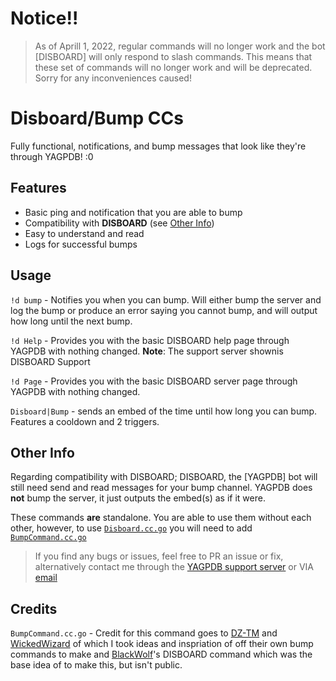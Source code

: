 # Notice!!
> As of Aprill 1, 2022, regular commands will no longer work and the bot [DISBOARD] will only respond to slash commands. This means that these set of commands will no longer work and will be deprecated. Sorry for any inconveniences caused!


# Disboard/Bump CCs
Fully functional, notifications, and bump messages that look like they're through YAGPDB! :0
 
## Features
- Basic ping and notification that you are able to bump 
- Compatibility with **DISBOARD** (see [Other Info](#Other-Info))
- Easy to understand and read
- Logs for successful bumps

## Usage

`!d bump` - Notifies you when you can bump. Will either bump the server and log the bump or produce an error saying you cannot bump, and will output how long until the next bump.


`!d Help` - Provides you with the basic DISBOARD help page through YAGPDB with nothing changed.
**Note**: The support server shownis DISBOARD Support

`!d Page` - Provides you with the basic DISBOARD server page through YAGPDB with nothing changed.

`Disboard|Bump` - sends an embed of the time until how long you can bump. Features a cooldown and 2 triggers.

## Other Info
Regarding compatibility with DISBOARD; DISBOARD, the [YAGPDB] bot will still need send and read messages for your bump channel. YAGPDB does **not** bump the server, it just outputs the embed(s) as if it were.

These commands **are** standalone. You are able to use them without each other, however, to use [`Disboard.cc.go`](https://github.com/Ranger-4297/YAGPDB-ccs/blob/main/DISBOARD/DISBOARD.cc.go) you will need to add [`BumpCommand.cc.go`](https://github.com/Ranger-4297/YAGPDB-ccs/blob/main/DISBOARD/BumpCommand.cc.go)

<blockquote>If you find any bugs or issues, feel free to PR an issue or fix, alternatively contact me through the <a href="https://discord.gg/4uY54rw">YAGPDB support server</a> or VIA <a href="mailto:a.rhyker@gmail.com">email</a></blockquote>


## Credits

`BumpCommand.cc.go` - Credit for this command goes to [DZ-TM](https://github.com/DZ-TM) and [WickedWizard](https://github.com/WickedWizard3588) of which I took ideas and inspriation of off their own bump commands to make and [BlackWolf](https://github.com/BlackWolfWoof/yagpdb-cc)'s DISBOARD command which was the base idea of to make this, but isn't public.
